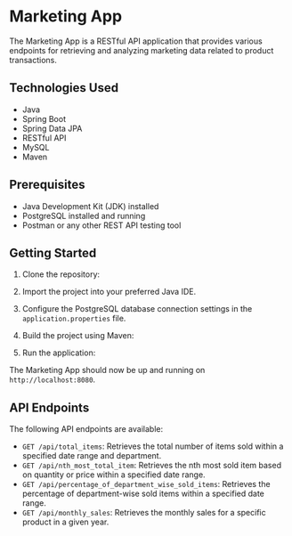 # Marketing App

The Marketing App is a RESTful API application that provides various endpoints for retrieving and analyzing marketing data related to product transactions.


## Technologies Used

- Java
- Spring Boot
- Spring Data JPA
- RESTful API
- MySQL 
- Maven

## Prerequisites

- Java Development Kit (JDK) installed
- PostgreSQL installed and running
- Postman or any other REST API testing tool

## Getting Started

1. Clone the repository:

2. Import the project into your preferred Java IDE.

3. Configure the PostgreSQL database connection settings in the `application.properties` file.

4. Build the project using Maven:

5. Run the application:

The Marketing App should now be up and running on `http://localhost:8080`.

## API Endpoints

The following API endpoints are available:

- `GET /api/total_items`: Retrieves the total number of items sold within a specified date range and department.
- `GET /api/nth_most_total_item`: Retrieves the nth most sold item based on quantity or price within a specified date range.
- `GET /api/percentage_of_department_wise_sold_items`: Retrieves the percentage of department-wise sold items within a specified date range.
- `GET /api/monthly_sales`: Retrieves the monthly sales for a specific product in a given year.
